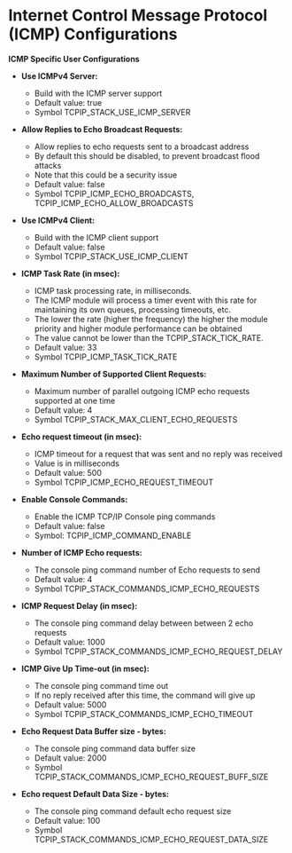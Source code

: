 # Internet Control Message Protocol (ICMP)  Configurations

**ICMP Specific User Configurations**

- **Use ICMPv4 Server:**
    - Build with the ICMP server support
    - Default value: true
    - Symbol TCPIP_STACK_USE_ICMP_SERVER

- **Allow Replies to Echo Broadcast Requests:**
    - Allow replies to echo requests sent to a broadcast address
    - By default this should be disabled, to prevent broadcast flood attacks
    - Note that this could be a security issue
    - Default value: false
    - Symbol TCPIP_ICMP_ECHO_BROADCASTS, TCPIP_ICMP_ECHO_ALLOW_BROADCASTS

- **Use ICMPv4 Client:**
    - Build with the ICMP client support
    - Default value: false
    - Symbol TCPIP_STACK_USE_ICMP_CLIENT


- **ICMP Task Rate (in msec):**
    - ICMP task processing rate, in milliseconds.
    - The ICMP module will process a timer event with this rate for maintaining its own queues, processing timeouts, etc.
    - The lower the rate (higher the frequency) the higher the module priority and higher module performance can be obtained
    - The value cannot be lower than the TCPIP_STACK_TICK_RATE.
    - Default value: 33
    - Symbol TCPIP_ICMP_TASK_TICK_RATE


- **Maximum Number of Supported Client Requests:**
    - Maximum number of parallel outgoing ICMP echo requests supported at one time
    - Default value: 4
    - Symbol TCPIP_STACK_MAX_CLIENT_ECHO_REQUESTS

- **Echo request timeout (in msec):**
    - ICMP timeout for a request that was sent and no reply was received
    - Value is in milliseconds
    - Default value: 500
    - Symbol TCPIP_ICMP_ECHO_REQUEST_TIMEOUT

- **Enable Console Commands:**
    - Enable the ICMP TCP/IP Console ping commands
    - Default value: false
    - Symbol: TCPIP_ICMP_COMMAND_ENABLE

- **Number of ICMP Echo requests:**
    - The console ping command number of Echo requests to send
    - Default value: 4
    - Symbol TCPIP_STACK_COMMANDS_ICMP_ECHO_REQUESTS

- **ICMP Request Delay (in msec):**
    - The console ping command delay between between 2 echo requests
    - Default value: 1000
    - Symbol TCPIP_STACK_COMMANDS_ICMP_ECHO_REQUEST_DELAY

- **ICMP Give Up Time-out (in msec):**
    - The console ping command time out
    - If no reply received after this time, the command will give up
    - Default value: 5000
    - Symbol TCPIP_STACK_COMMANDS_ICMP_ECHO_TIMEOUT


- **Echo Request Data Buffer size - bytes:**
    - The console ping command data buffer size 
    - Default value: 2000
    - Symbol TCPIP_STACK_COMMANDS_ICMP_ECHO_REQUEST_BUFF_SIZE

- **Echo request Default Data Size - bytes:**
    - The console ping command default echo request size
    - Default value: 100
    - Symbol TCPIP_STACK_COMMANDS_ICMP_ECHO_REQUEST_DATA_SIZE


